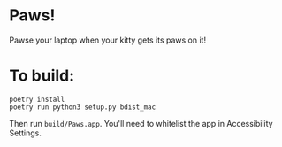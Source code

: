 # Paws!
Pawse your laptop when your kitty gets its paws on it!

# To build:
```
poetry install
poetry run python3 setup.py bdist_mac
```
Then run `build/Paws.app`. You'll need to whitelist the app in Accessibility Settings.